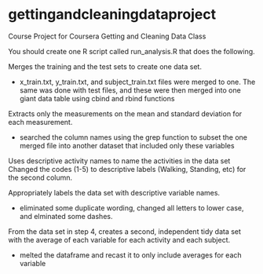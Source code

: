 gettingandcleaningdataproject
=============================

Course Project for Coursera Getting and Cleaning Data Class

You should create one R script called run_analysis.R that does the following. 

Merges the training and the test sets to create one data set.
  - x_train.txt, y_train.txt, and subject_train.txt files were merged to one.  The same was done with test files, and these were then merged into one giant data table using cbind and rbind functions

Extracts only the measurements on the mean and standard deviation for each measurement. 
  - searched the column names using the grep function to subset the one merged file into another dataset that included only these variables

Uses descriptive activity names to name the activities in the data set
  Changed the codes (1-5) to descriptive labels (Walking, Standing, etc) for the second column.

Appropriately labels the data set with descriptive variable names. 
  - eliminated some duplicate wording, changed all letters to lower case, and elminated some dashes.


From the data set in step 4, creates a second, independent tidy data set with the average of each variable for each activity and each subject.
  - melted the dataframe and recast it to only include averages for each variable
